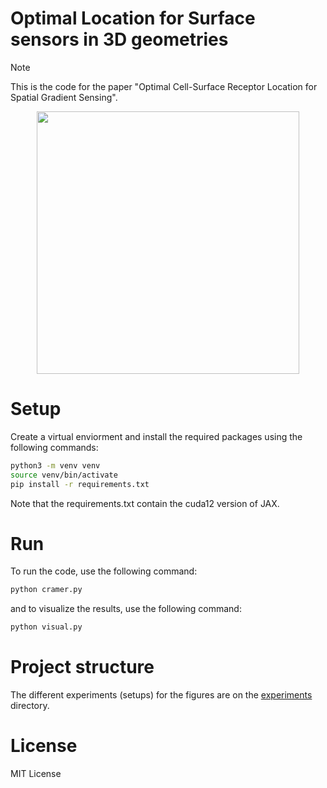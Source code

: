 # Optimal Location for Surface sensors in 3D geometries
>[!NOTE]
> This is the code for the paper "Optimal Cell-Surface Receptor Location for Spatial Gradient Sensing".

<p align="center">
  <img src="https://github.com/user-attachments/assets/2b5d425a-2791-46f2-bea5-07fcb39ba3e6" height="420" />
</p>


# Setup
Create a virtual enviorment and install the required packages using the following commands:
```bash
python3 -m venv venv
source venv/bin/activate
pip install -r requirements.txt
```
Note that the requirements.txt contain the cuda12 version of JAX.


# Run
To run the code, use the following command:
```bash
python cramer.py
```

and to visualize the results, use the following command:
```bash
python visual.py
```

# Project structure

The different experiments (setups) for the figures are on the [experiments](experiments/) directory.

# License

MIT License
